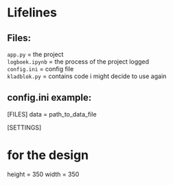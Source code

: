 # Lifelines

## Files:
`app.py` = the project \
`logboek.ipynb` = the process of the project logged \
`config.ini` = config file \
`kladblok.py` = contains code i might decide to use again


## config.ini example:
[FILES]
data = path_to_data_file

[SETTINGS]
# for the design
height = 350
width = 350